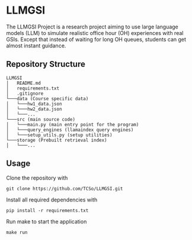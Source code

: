 # LLMGSI
The LLMGSI Project is a research project aiming to use large language models (LLM) to simulate realistic office hour (OH) experiences with real GSIs. Except that instead of waiting for long OH queues, students can get almost instant guidance. 

## Repository Structure
```
LLMGSI
│   README.md
│   requirements.txt
│   .gitignore  
└───data (Course specific data)
│   └───hw1_data.json
│   └───hw2_data.json
│   └───...   
└───src (main source code)
│   └───main.py (main entry point for the program)
│   └───query_engines (llamaindex query engines)
│   └───setup_utils.py (setup utilities)
└───storage (Prebuilt retrieval index)
│   └───...
```

## Usage
Clone the repository with
```
git clone https://github.com/TCSo/LLMGSI.git
```
Install all required dependencies with
```
pip install -r requirements.txt
```
Run make to start the application
```
make run
```
